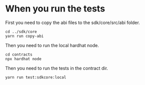 # When you run the tests
First you need to copy the abi files to the sdk/core/src/abi folder.
```
cd ../sdk/core
yarn run copy-abi
```
Then you need to run the local hardhat node.
```
cd contracts
npx hardhat node
```
Then you need to run the tests in the contract dir.
```
yarn run test:sdkcore:local
```


